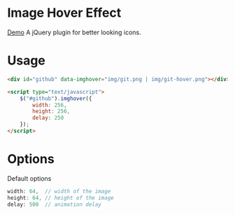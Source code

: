 Image Hover Effect
==================
[Demo][1]
A jQuery plugin for better looking icons.


# Usage

```html
<div id="github" data-imghover="img/git.png | img/git-hover.png"></div>

<script type="text/javascript">
	$("#github").imghover({
		width: 256,
		height: 256,
		delay: 250
	});
</script>
```

# Options

Default options
```javascript
width: 64,  // width of the image
height: 64, // height of the image
delay: 500  // animation delay
```


[1]: http://mertkahyaoglu.github.io/jquery-imghover/

